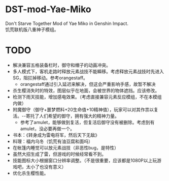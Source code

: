 # DST-mod-Yae-Miko
Don't Starve Together Mod of Yae Miko in Genshin Impact.  
饥荒联机版八重神子模组。

# TODO
- 解决兼容五格装备栏时，御守和帽子的动画冲突。
- 多人模式下，客机走路时释放元素战技不能瞬移。考虑释放元素战技时先进入SG，阻拦掉移动。参考orangestaff。
  - orangestaff通过引入延迟来解决，但这会严重影响手感，故暂不解决
- 杀生樱消失时的特效，图层似乎在地面，会被世界的物体遮挡。应该修改。
- 检测下雨天技能，增加感电效果。（考虑直接兼容元素反应模组，不在本模组内做）
- 附魔御守（御守+噩梦燃料+20生命值+10精神值），玩家可以对其作祟以复活。--寄托了人们希望的御守，拥有强大的精神力量。
  - 参考了amulet，能够做到复活，但复活后御守没有被删除。考虑到有amulet，没必要再做一个。
- 书本：《转身成为雷电将军，然后天下无敌》
- 料理：福内乌冬（饥荒有油豆腐和面吗）
- 在帐篷内睡觉可以放元素战技（非恶性bug，是特性）
- 虽然大招生成了雷，但游戏的时候经常看不到。
- 技能图标大小根据窗口分辨率调整。（不是很重要，应该都是1080P以上玩游戏吧，太小了也没有意义）
- 优化杀生樱性能。